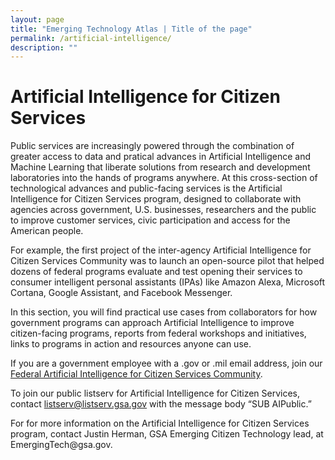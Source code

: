 ```yaml
---
layout: page
title: "Emerging Technology Atlas | Title of the page"
permalink: /artificial-intelligence/
description: ""
---
```


# Artificial Intelligence for Citizen Services

<p>Public services are increasingly powered through the combination of greater access to data and pratical advances in Artificial Intelligence and Machine Learning that liberate solutions from research and development laboratories into the hands of programs anywhere. At this cross-section of technological advances and public-facing services is the Artificial Intelligence for Citizen Services program, designed to collaborate with agencies across government, U.S. businesses, researchers and the public to improve customer services, civic participation and access for the American people.</p>

<p>For example, the first project of the inter-agency Artificial Intelligence for Citizen Services Community was to launch an open-source pilot that helped dozens of federal programs evaluate and test opening their services to consumer intelligent personal assistants (IPAs) like Amazon Alexa, Microsoft Cortana, Google Assistant, and Facebook Messenger.</p>

<p>In this section, you will find practical use cases from collaborators for how government programs can approach Artificial Intelligence to improve citizen-facing programs, reports from federal workshops and initiatives, links to programs in action and resources anyone can use.</p>

<p>If you are a government employee with a .gov or .mil email address, join our <a href="mailto:AI-subscribe-request@listserv.gsa.gov?subject=AI%20listserv">Federal Artificial Intelligence for Citizen Services Community</a>.</p>

<p>To join our public listserv for Artificial Intelligence for Citizen Services, contact <a href="mailto:listserv@listserv.gsa.gov?subject=AI%20listserv">listserv@listserv.gsa.gov</a> with the message body “SUB AIPublic.”</p>

<p> For for more information on the Artificial Intelligence for Citizen Services program, contact Justin Herman, GSA Emerging Citizen Technology lead, at EmergingTech@gsa.gov.</p> 



